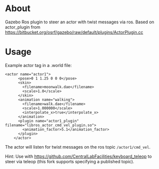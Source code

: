 # About

Gazebo Ros plugin to steer an actor with twist messages via ros.
Based on actor_plugin from https://bitbucket.org/osrf/gazebo/raw/default/plugins/ActorPlugin.cc

# Usage

Example actor tag in a .world file:
```
<actor name="actor1">
      <pose>0 1 1.25 0 0 0</pose>
      <skin>
        <filename>moonwalk.dae</filename>
        <scale>1.0</scale>
      </skin>
      <animation name="walking">
        <filename>walk.dae</filename>
        <scale>1.000000</scale>
        <interpolate_x>true</interpolate_x>
      </animation>
      <plugin name="actor1_plugin" filename="libros_actor_cmd_vel_plugin.so">
        <animation_factor>5.1</animation_factor>
      </plugin>
    </actor>
```

The actor will listen for twist messages on the ros topic `/actor1/cmd_vel`.

Hint: Use with https://github.com/CentralLabFacilities/keyboard_teleop to steer via teleop (this fork supports specifying a published topic).
